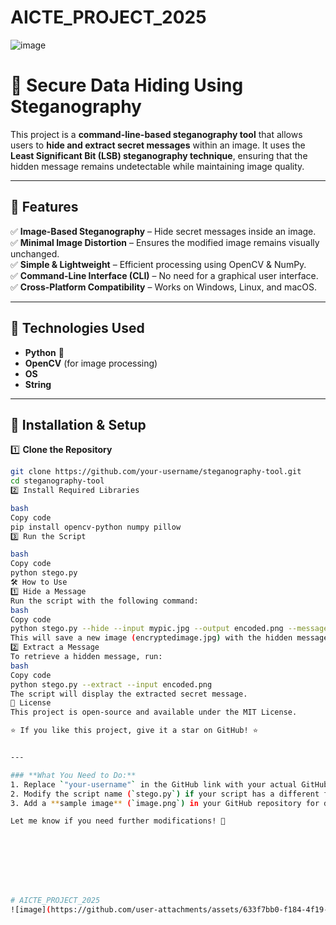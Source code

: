 


# AICTE_PROJECT_2025
![image](https://github.com/user-attachments/assets/633f7bb0-f184-4f19-a4d4-935a440568ec)

# 🔐 Secure Data Hiding Using Steganography

This project is a **command-line-based steganography tool** that allows users to **hide and extract secret messages** within an image. It uses the **Least Significant Bit (LSB) steganography technique**, ensuring that the hidden message remains undetectable while maintaining image quality.

---

## 📌 Features

✅ **Image-Based Steganography** – Hide secret messages inside an image.  
✅ **Minimal Image Distortion** – Ensures the modified image remains visually unchanged.  
✅ **Simple & Lightweight** – Efficient processing using OpenCV & NumPy.  
✅ **Command-Line Interface (CLI)** – No need for a graphical user interface.  
✅ **Cross-Platform Compatibility** – Works on Windows, Linux, and macOS.  

---

## 📂 Technologies Used

- **Python** 🐍  
- **OpenCV** (for image processing)  
- **OS**   
- **String** 

---

## 🚀 Installation & Setup

1️⃣ **Clone the Repository**  
```bash
git clone https://github.com/your-username/steganography-tool.git
cd steganography-tool
2️⃣ Install Required Libraries

bash
Copy code
pip install opencv-python numpy pillow
3️⃣ Run the Script

bash
Copy code
python stego.py
🛠️ How to Use
1️⃣ Hide a Message
Run the script with the following command:
bash
Copy code
python stego.py --hide --input mypic.jpg --output encoded.png --message "Your secret message"
This will save a new image (encryptedimage.jpg) with the hidden message inside.
2️⃣ Extract a Message
To retrieve a hidden message, run:
bash
Copy code
python stego.py --extract --input encoded.png
The script will display the extracted secret message.
📜 License
This project is open-source and available under the MIT License.

⭐ If you like this project, give it a star on GitHub! ⭐


---

### **What You Need to Do:**  
1. Replace `"your-username"` in the GitHub link with your actual GitHub username.  
2. Modify the script name (`stego.py`) if your script has a different filename.  
3. Add a **sample image** (`image.png`) in your GitHub repository for demonstration.  

Let me know if you need further modifications! 🚀








# AICTE_PROJECT_2025
![image](https://github.com/user-attachments/assets/633f7bb0-f184-4f19-a4d4-935a440568ec)
